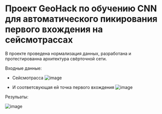 # Проект GeoHack по обучению CNN для автоматического пикирования первого вхождения на сейсмотрассах

В проекте проведена нормализация данных, разработана и протестированна архитектура свёрточной сети.

Входные данные:

  - Сейсмотрасса
  ![image](https://user-images.githubusercontent.com/80241166/230558420-f8849485-91a8-4836-acff-332a9c5df2aa.png)

  - И соответсвующая ей точка первого вхождения
  ![image](https://user-images.githubusercontent.com/80241166/230558488-b8b8e46e-7759-4107-8a71-303acf77c15b.png)


Резульаты:

  ![image](https://user-images.githubusercontent.com/80241166/230558664-60b69c3c-b78c-4c18-9892-0114d4df374d.png)

